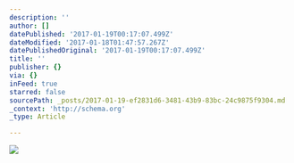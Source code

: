 ```yaml
---
description: ''
author: []
datePublished: '2017-01-19T00:17:07.499Z'
dateModified: '2017-01-18T01:47:57.267Z'
datePublishedOriginal: '2017-01-19T00:17:07.499Z'
title: ''
publisher: {}
via: {}
inFeed: true
starred: false
sourcePath: _posts/2017-01-19-ef2831d6-3481-43b9-83bc-24c9875f9304.md
_context: 'http://schema.org'
_type: Article

---
```

![](https://the-grid-user-content.s3-us-west-2.amazonaws.com/94e9cf11-e5ed-441f-92c2-cd19f89c8161.jpg)